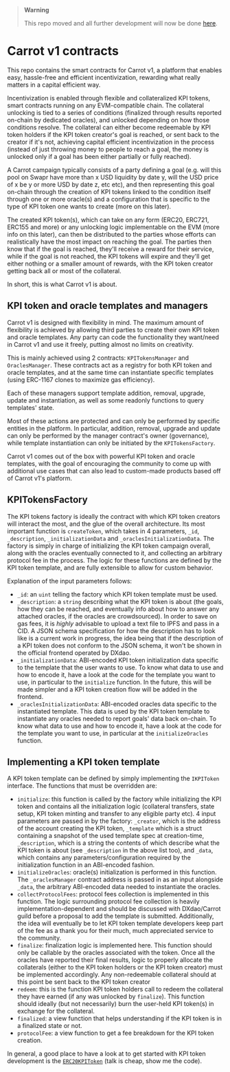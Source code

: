 > **Warning**
>
> This repo moved and all further development will now be done
> [here](https://github.com/carrot-kpi/v1-monorepo/tree/develop/packages/contracts).

# Carrot v1 contracts

This repo contains the smart contracts for Carrot v1, a platform that enables
easy, hassle-free and efficient incentivization, rewarding what really matters
in a capital efficient way.

Incentivization is enabled through flexible and collateralized KPI tokens, smart
contracts running on any EVM-compatible chain. The collateral unlocking is tied
to a series of conditions (finalized through results reported on-chain by
dedicated oracles), and unlocked depending on how those conditions resolve. The
collateral can either become redeemable by KPI token holders if the KPI token
creator's goal is reached, or sent back to the creator if it's not, achieving
capital efficient incentivization in the process (instead of just throwing money
to people to reach a goal, the money is unlocked only if a goal has been either
partially or fully reached).

A Carrot campaign typically consists of a party defining a goal (e.g. will this
pool on Swapr have more than x USD liquidity by date y, will the USD price of x
be y or more USD by date z, etc etc), and then representing this goal on-chain
through the creation of KPI tokens linked to the condition itself through one or
more oracle(s) and a configuration that is specific to the type of KPI token one
wants to create (more on this later).

The created KPI token(s), which can take on any form (ERC20, ERC721, ERC155 and
more) or any unlocking logic implementable on the EVM (more info on this later),
can then be distributed to the parties whose efforts can realistically have the
most impact on reaching the goal. The parties then know that if the goal is
reached, they'll receive a reward for their service, while if the goal is not
reached, the KPI tokens will expire and they'll get either nothing or a smaller
amount of rewards, with the KPI token creator getting back all or most of the
collateral.

In short, this is what Carrot v1 is about.

## KPI token and oracle templates and managers

Carrot v1 is designed with flexibility in mind. The maximum amount of
flexibility is achieved by allowing third parties to create their own KPI token
and oracle templates. Any party can code the functionality they want/need in
Carrot v1 and use it freely, putting almost no limits on creativity.

This is mainly achieved using 2 contracts: `KPITokensManager` and
`OraclesManager`. These contracts act as a registry for both KPI token and
oracle templates, and at the same time can instantiate specific templates (using
ERC-1167 clones to maximize gas efficiency).

Each of these managers support template addition, removal, upgrade, update and
instantiation, as well as some readonly functions to query templates' state.

Most of these actions are protected and can only be performed by specific
entities in the platform. In particular, addition, removal, upgrade and update
can only be performed by the manager contract's owner (governance), while
template instantiation can only be initiated by the `KPITokensFactory`.

Carrot v1 comes out of the box with powerful KPI token and oracle templates,
with the goal of encouraging the community to come up with additional use cases
that can also lead to custom-made products based off of Carrot v1's platform.

## KPITokensFactory

The KPI tokens factory is ideally the contract with which KPI token creators
will interact the most, and the glue of the overall architecture. Its most
important function is `createToken`, which takes in 4 parameters, `_id`,
`_description`, `_initializationData` and `_oraclesInitializationData`. The
factory is simply in charge of initializing the KPI token campaign overall,
along with the oracles eventually connected to it, and collecting an arbitrary
protocol fee in the process. The logic for these functions are defined by the
KPI token template, and are fully extensible to allow for custom behavior.

Explanation of the input parameters follows:

- `_id`: an `uint` telling the factory which KPI token template must be used.
- `_description`: a `string` describing what the KPI token is about (the goals,
  how they can be reached, and eventually info about how to answer any attached
  oracles, if the oracles are crowdsourced). In order to save on gas fees, it is
  _highly_ advisable to upload a text file to IPFS and pass in a CID. A JSON
  schema specification for how the description has to look like is a current
  work in progress, the idea being that if the description of a KPI token does
  not conform to the JSON schema, it won't be shown in the official frontend
  operated by DXdao.
- `_initializationData`: ABI-encoded KPI token initialization data specific to
  the template that the user wants to use. To know what data to use and how to
  encode it, have a look at the code for the template you want to use, in
  particular to the `initialize` function. In the future, this will be made
  simpler and a KPI token creation flow will be added in the frontend.
- `_oraclesInitializationData`: ABI-encoded oracles data specific to the
  instantiated template. This data is used by the KPI token template to
  instantiate any oracles needed to report goals' data back on-chain. To know
  what data to use and how to encode it, have a look at the code for the
  template you want to use, in particular at the `initializeOracles` function.

## Implementing a KPI token template

A KPI token template can be defined by simply implementing the `IKPIToken`
interface. The functions that must be overridden are:

- `initialize`: this function is called by the factory while initializing the
  KPI token and contains all the initialization logic (collateral transfers,
  state setup, KPI token minting and transfer to any eligible party etc). 4
  input parameters are passed in by the factory: `_creator`, which is the
  address of the account creating the KPI token, `_template` which is a struct
  containing a snapshot of the used template spec at creation-time,
  `_description`, which is a string the contents of which describe what the KPI
  token is about (see `_description` in the above list too), and `_data`, which
  contains any parameters/configuration required by the initialization function
  in an ABI-encoded fashion.
- `initializeOracles`: oracle(s) initialization is performed in this function.
  The `_oraclesManager` contract address is passed in as an input alongside
  `_data`, the arbitrary ABI-encoded data needed to instantiate the oracles.
- `collectProtocolFees`: protocol fees collection is implemented in this
  function. The logic surrounding protocol fee collection is heavily
  implementation-dependent and should be discussed with DXdao/Carrot guild
  before a proposal to add the template is submitted. Additionally, the idea
  will eventually be to let KPI token template developers keep part of the fee
  as a thank you for their much, much appreciated service to the community.
- `finalize`: finalization logic is implemented here. This function should only
  be callable by the oracles associated with the token. Once all the oracles
  have reported their final results, logic to properly allocate the collaterals
  (either to the KPI token holders or the KPI token creator) must be implemented
  accordingly. Any non-redeemable collateral should at this point be sent back
  to the KPI token creator
- `redeem`: this is the function KPI token holders call to redeem the collateral
  they have earned (if any was unlocked by `finalize`). This function should
  ideally (but not necessarily) burn the user-held KPI token(s) in exchange for
  the collateral.
- `finalized`: a view function that helps understanding if the KPI token is in a
  finalized state or not.
- `protocolFee`: a view function to get a fee breakdown for the KPI token
  creation.

In general, a good place to have a look at to get started with KPI token
development is the
[`ERC20KPIToken`](https://github.com/carrot-kpi/erc20-kpi-token-template) (talk
is cheap, show me the code).
